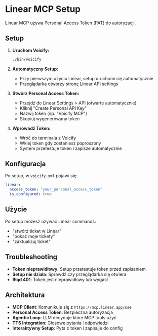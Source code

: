 # Linear MCP Setup

Linear MCP używa Personal Access Token (PAT) do autoryzacji.

## Setup

1. **Uruchom Voicify:**
   ```bash
   ./bin/voicify
   ```

2. **Automatyczny Setup:**
   - Przy pierwszym użyciu Linear, setup uruchomi się automatycznie
   - Przeglądarka otworzy stronę Linear API settings

3. **Stwórz Personal Access Token:**
   - Przejdź do Linear Settings > API (otwarte automatycznie)
   - Kliknij "Create Personal API Key"
   - Nazwij token (np. "Voicify MCP")
   - Skopiuj wygenerowany token

4. **Wprowadź Token:**
   - Wróć do terminala z Voicify
   - Wklej token gdy zostaniesz poproszony
   - System przetestuje token i zapisze automatycznie

## Konfiguracja

Po setup, w `voicify.yml` pojawi się:

```yaml
linear:
  access_token: "your_personal_access_token"
  is_configured: true
```

## Użycie

Po setup możesz używać Linear commands:

- "stwórz ticket w Linear"
- "pokaż moje tickety"
- "zaktualizuj ticket"

## Troubleshooting

- **Token nieprawidłowy**: Setup przetestuje token przed zapisaniem
- **Setup nie działa**: Sprawdź czy przeglądarka się otwiera
- **Błąd 401**: Token jest nieprawidłowy lub wygasł

## Architektura

- **MCP Client**: Komunikuje się z `https://mcp.linear.app/sse`
- **Personal Access Token**: Bezpieczna autoryzacja
- **Agentic Loop**: LLM decyduje które MCP tools użyć
- **TTS Integration**: Głosowe pytania i odpowiedzi
- **Interaktywny Setup**: Pyta o token i zapisuje do config

